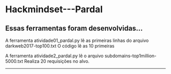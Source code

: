 # Hackmindset---Pardal
Essas ferramentas foram desenvolvidas...
-----

A ferramenta atividade01_pardal.py lê as primeiras linhas do arquivo darkweb2017-top100.txt
O código lê as 10 primeiras 

A ferramenta atividade2_pardal.py lê o arquivo subdomains-top1million-5000.txt
Realiza 20 requisições no alvo.

-----
